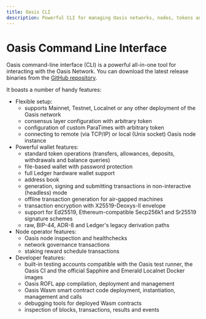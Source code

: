 ```yaml
---
title: Oasis CLI
description: Powerful CLI for managing Oasis networks, nodes, tokens and dApps
---
```


# Oasis Command Line Interface

Oasis command-line interface (CLI) is a powerful all-in-one tool for
interacting with the Oasis Network. You can download the latest release
binaries from the [GitHub repository].

It boasts a number of handy features:

- Flexible setup:
  - supports Mainnet, Testnet, Localnet or any other deployment of the Oasis
    network
  - consensus layer configuration with arbitrary token
  - configuration of custom ParaTimes with arbitrary token
  - connecting to remote (via TCP/IP) or local (Unix socket) Oasis node
    instance
- Powerful wallet features:
  - standard token operations (transfers, allowances, deposits, withdrawals and
    balance queries)
  - file-based wallet with password protection
  - full Ledger hardware wallet support
  - address book
  - generation, signing and submitting transactions in non-interactive
    (headless) mode
  - offline transaction generation for air-gapped machines
  - transaction encryption with X25519-Deoxys-II envelope
  - support for Ed25519, Ethereum-compatible Secp256k1 and Sr25519 signature
    schemes
  - raw, BIP-44, ADR-8 and Ledger's legacy derivation paths
- Node operator features:
  - Oasis node inspection and healthchecks
  - network governance transactions
  - staking reward schedule transactions
- Developer features:
  - built-in testing accounts compatible with the Oasis test runner, the Oasis
    CI and the official Sapphire and Emerald Localnet Docker images
  - Oasis ROFL app compilation, deployment and management
  - Oasis Wasm smart contract code deployment, instantiation, management and
    calls
  - debugging tools for deployed Wasm contracts
  - inspection of blocks, transactions, results and events

[GitHub repository]: https://github.com/oasisprotocol/cli/releases
